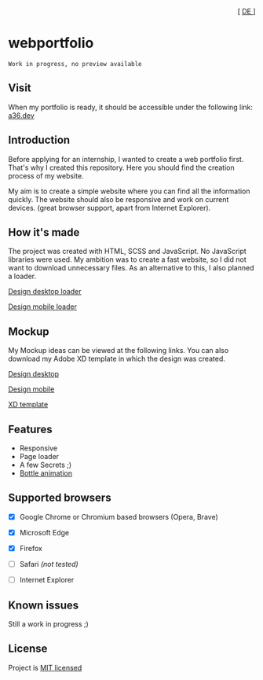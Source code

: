 <p align="right"> [ <a href="./README_DE.md"> DE </a> ] </p>

# webportfolio

```
Work in progress, no preview available
```


<!-- 
<img align="center" src="github/cover.jpg"/>
-->


## Visit
When my portfolio is ready, it should be accessible under the following link: [a36.dev](https://a36.dev)

## Introduction
Before applying for an internship, I wanted to create a web portfolio first. That's why I created this repository. Here you should find the creation process of my website.

My aim is to create a simple website where you can find all the information quickly. The website should also be responsive and work on current devices. (great browser support, apart from Internet Explorer).


## How it's made
The project was created with HTML, SCSS and JavaScript. 
No JavaScript libraries were used. My ambition was to create a fast website, so I did not want to download unnecessary files. As an alternative to this, I also planned a loader.

[Design desktop loader](./.github/img/webLoad.png)

[Design mobile loader](./.github/img/webLoadMob.png)


## Mockup
My Mockup ideas can be viewed at the following links. You can also download my Adobe XD template in which the design was created.

[Design desktop](./.github/img/webMobile.png)

[Design mobile](./.github/img/webDesktop.png)

[XD template](./.github/doc/webportfolio.xd)


## Features
- Responsive
- Page loader
- A few Secrets ;)
- [Bottle animation](https://github.com/FireNick44/IPT5-BottleAnimation)


## Supported browsers

- [x] Google Chrome or Chromium based browsers (Opera, Brave)
- [x] Microsoft Edge
- [x] Firefox
- [ ] Safari _(not tested)_
- [ ] Internet Explorer


## Known issues
Still a work in progress ;)


## License
Project is [MIT licensed](./LICENSE)
